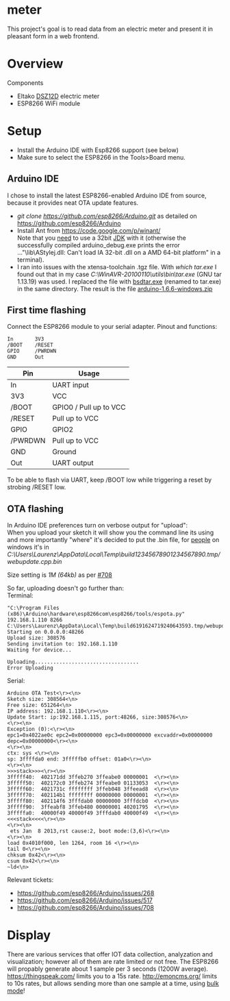 # meter
This project's goal is to read data from an electric meter and present it in pleasant form in a web frontend.

# Overview

Components
 * Eltako [DSZ12D](http://www.eltako.com/fileadmin/downloads/de/_bedienung/DSZ12D_28365612-1_internet_dtsch.pdf) electric meter
 * ESP8266 WiFi module
  

# Setup
 * Install the Arduino IDE with Esp8266 support (see below)
 * Make sure to select the ESP8266 in the Tools>Board menu.

## Arduino IDE
I chose to install the latest ESP8266-enabled Arduino IDE from source, because it provides neat OTA update features.
 * *git clone https://github.com/esp8266/Arduino.git* as detailed on https://github.com/esp8266/Arduino
 * Install Ant from https://code.google.com/p/winant/  
Note that you [need](https://github.com/arduino/Arduino/issues/3276) to use a 32bit [JDK](http://www.oracle.com/technetwork/java/javase/downloads/jdk8-downloads-2133151.html) with it (otherwise the successfully compiled arduino_debug.exe prints the error ..."\lib\AStylej.dll: Can't load IA 32-bit .dll on a AMD 64-bit platform" in a terminal).  
 * I ran into issues with the xtensa-toolchain .tgz file. With *which tar.exe* I found out that in my case *C:\WinAVR-20100110\utils\bin\tar.exe* (GNU tar 1.13.19) was used. I replaced the file with [bsdtar.exe](https://code.google.com/p/i18n-zh/downloads/detail?name=bsdtar.exe) (renamed to tar.exe) in the same directory.
The result is the file [arduino-1.6.6-windows.zip](arduino-1.6.6-windows.zip)  

## First time flashing
Connect the ESP8266 module to your serial adapter. Pinout and functions:

```
In       3V3
/BOOT    /RESET
GPIO     /PWRDWN
GND      Out
```

| Pin | Usage |
| --- | -------- |
| In | UART input |
| 3V3 | VCC |
| /BOOT | GPIO0 / Pull up to VCC |
| /RESET | Pull up to VCC |
| GPIO | GPIO2 |
| /PWRDWN | Pull up to VCC |
| GND | Ground |
| Out | UART output |

To be able to flash via UART, keep /BOOT low while triggering a reset by strobing /RESET low.

## OTA flashing

In Arduino IDE preferences turn on verbose output for "upload":  
When you upload your sketch it will show you the command line its using and more importantly "where" it's decided to put the .bin file, for [people](http://www.esp8266.com/viewtopic.php?p=20942#p20942) on windows it's in *C:\Users\Laurenz\AppData\Local\Temp\build12345678901234567890.tmp/webupdate.cpp.bin*

Size setting is *1M (64kb)* as per [#708](https://github.com/esp8266/Arduino/issues/708)

So far, uploading doesn't go further than:  
Terminal:
```
"C:\Program Files (x86)\Arduino\hardware\esp8266com\esp8266/tools/espota.py" 192.168.1.110 8266 C:\Users\Laurenz\AppData\Local\Temp\build6191624719240643593.tmp/webupdate.ino.cpp.bin
Starting on 0.0.0.0:48266
Upload size: 308576
Sending invitation to: 192.168.1.110
Waiting for device...

Uploading..................................
Error Uploading
```
Serial:
```
Arduino OTA Test<\r><\n>
Sketch size: 308564<\n>
Free size: 651264<\n>
IP address: 192.168.1.110<\r><\n>
Update Start: ip:192.168.1.115, port:48266, size:308576<\n>
<\r><\n>
Exception (0):<\r><\n>
epc1=0x4022ae0c epc2=0x00000000 epc3=0x00000000 excvaddr=0x00000000 depc=0x00000000<\r><\n>
<\r><\n>
ctx: sys <\r><\n>
sp: 3ffffda0 end: 3fffffb0 offset: 01a0<\r><\n>
<\r><\n>
>>>stack>>><\r><\n>
3fffff40:  402171dd 3ffeb270 3ffeabe0 00000001  <\r><\n>
3fffff50:  402172c0 3ffeb274 3ffeabe0 01133053  <\r><\n>
3fffff60:  4021731c ffffffff 3ffeb048 3ffeead8  <\r><\n>
3fffff70:  402114b1 ffffffff 00000000 00000001  <\r><\n>
3fffff80:  402114f6 3fffdab0 00000000 3fffdcb0  <\r><\n>
3fffff90:  3ffeabf8 3ffeb480 00000001 40201795  <\r><\n>
3fffffa0:  40000f49 40000f49 3fffdab0 40000f49  <\r><\n>
<<<stack<<<<\r><\n>
<\r><\n>
 ets Jan  8 2013,rst cause:2, boot mode:(3,6)<\r><\n>
<\r><\n>
load 0x4010f000, len 1264, room 16 <\r><\n>
tail 0<\r><\n>
chksum 0x42<\r><\n>
csum 0x42<\r><\n>
~ld<\n>

```

Relevant tickets:
 * https://github.com/esp8266/Arduino/issues/268
 * https://github.com/esp8266/Arduino/issues/517
 * https://github.com/esp8266/Arduino/issues/708

# Display #

There are various services that offer IOT data collection, analyzation and visualization; however all of them are rate limited or not free. The ESP8266 will propably generate about 1 sample per 3 seconds (1200W average). https://thingspeak.com/ limits you to a 15s rate. http://emoncms.org/ limits to 10s rates, but allows sending more than one sample at a time, using [bulk mode](http://emoncms.org/input/api)!
